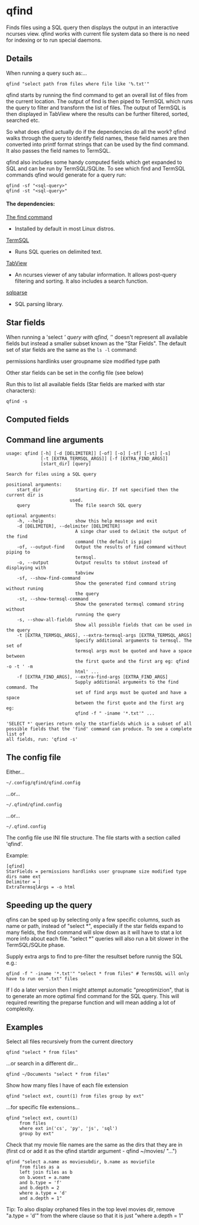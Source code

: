 # qfind

Finds files using a SQL query then displays the output in an interactive ncurses view. qfind works with current file system data so there is no need for indexing or to run special daemons.

## Details

When running a query such as:...

```
qfind "select path from files where file like '%.txt'"
```

qfind starts by running the find command to get an overall list of files from the current location. The output of find is then piped to TermSQL which runs the query to filter and transform the list of files. The output of TermSQL is then displayed in TabView where the results can be further filtered, sorted, searched etc.

So what does qfind actually do if the dependencies do all the work? qfind walks through the query to identify field names, these field names are then converted into printf format strings that can be used by the find command. It also passes the field names to TermSQL.

qfind also includes some handy computed fields which get expanded to SQL and can be run by TermSQL/SQLite. To see which find and TermSQL commands qfind would generate for a query run:

```
qfind -sf "<sql-query>"
qfind -st "<sql-query>"
```

#### The dependencies:

[The find command](http://man7.org/linux/man-pages/man1/find.1.html)

- Installed by default in most Linux distros.

[TermSQL](https://github.com/tobimensch/termsql)

- Runs SQL queries on delimited text.

[TabView](https://github.com/TabViewer/tabview)

- An ncurses viewer of any tabular information. It allows post-query filtering and sorting. It also includes a search function.

[sqlparse](https://github.com/andialbrecht/sqlparse)

- SQL parsing library.

## Star fields

When running a 'select *' query with qfind, '*' doesn't represent all available fields but instead a smaller subset known as the "Star Fields". The default set of star fields are the same as the `ls -l` command:

permissions hardlinks user groupname size modified type path

Other star fields can be set in the config file (see below)

Run this to list all available fields (Star fields are marked with star characters):

```
qfind -s
```

## Computed fields

## Command line arguments

```
usage: qfind [-h] [-d [DELIMITER]] [-of] [-o] [-sf] [-st] [-s]
             [-t [EXTRA_TERMSQL_ARGS]] [-f [EXTRA_FIND_ARGS]]
             [start_dir] [query]

Search for files using a SQL query

positional arguments:
    start_dir             Starting dir. If not specified then the current dir is
                        used.
    query                 The file search SQL query

optional arguments:
    -h, --help            show this help message and exit
    -d [DELIMITER], --delimiter [DELIMITER]
                          A singe char used to delimit the output of the find
                          command (the default is pipe)
    -of, --output-find    Output the results of find command without piping to
                          termsql.
    -o, --output          Output results to stdout instead of displaying with
                          tabview
    -sf, --show-find-command
                          Show the generated find command string without runing
                          the query
    -st, --show-termsql-command
                          Show the generated termsql command string without
                          running the query
    -s, --show-all-fields
                          Show all possible fields that can be used in the query
    -t [EXTRA_TERMSQL_ARGS], --extra-termsql-args [EXTRA_TERMSQL_ARGS]
                          Specify additional arguments to termsql. The set of
                          termsql args must be quoted and have a space between
                          the first quote and the first arg eg: qfind -o -t ' -m
                          html' ...
    -f [EXTRA_FIND_ARGS], --extra-find-args [EXTRA_FIND_ARGS]
                          Supply additional arguments to the find command. The
                          set of find args must be quoted and have a space
                          between the first quote and the first arg eg:
                          qfind -f " -iname '*.txt'" ...

'SELECT *' queries return only the starfields which is a subset of all
possible fields that the 'find' command can produce. To see a complete list of
all fields, run: 'qfind -s'
```

## The config file

Either...

```
~/.config/qfind/qfind.config
```

...or...

```
~/.qfind/qfind.config
```

...or...

```
~/.qfind.config
```

The config file use INI file structure. The file starts with a section called 'qfind'.

Example:

```
[qfind]
StarFields = permissions hardlinks user groupname size modified type dirs name ext
Delimiter = |
ExtraTermsqlArgs = -o html
```

## Speeding up the query

qfins can be sped up by selecting only a few specific columns, such as name or path, instead of "select *", especially if the star fields expand to many fields, the find command will slow down as it will have to stat a lot more info about each file. "select *" queries will also run a bit slower in the TermSQL/SQLite phase.

Supply extra args to find to pre-filter the resultset before runnig the SQL e.g.:

```
qfind -f " -iname '*.txt'" "select * from files" # TermsSQL will only have to run on ".txt" files
```

If I do a later version then I might attempt automatic "preoptimizion", that is to generate an more optimal find command for the SQL query. This will required rewriting the preparse function and will mean adding a lot of complexity.

## Examples

Select all files recursively from the current directory

```
qfind "select * from files"
```

...or search in a different dir...

```
qfind ~/Documents "select * from files"
```

Show how many files I have of each file extension

```
qfind "select ext, count(1) from files group by ext"
```

...for specific file extensions...

```
qfind "select ext, count(1)
     from files
     where ext in('cs', 'py', 'js', 'sql')
     group by ext"
```

Check that my movie file names are the same as the dirs that they are in (first cd <movies-top-dir> or add it as the qfind startdir argument - qfind ~/movies/ "...")

```
qfind "select a.name as moviesubdir, b.name as moviefile
     from files as a
     left join files as b
     on b.woext = a.name
     and b.type = 'f'
     and b.depth = 2
     where a.type = 'd'
     and a.depth = 1"
```

Tip: To also display orphaned files in the top level movies dir, remove "a.type = 'd'" from the where clause so that it is just "where a.depth = 1"
